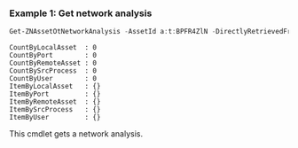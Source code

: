 ### Example 1: Get network analysis
```powershell
Get-ZNAssetOtNetworkAnalysis -AssetId a:t:BPFR4ZlN -DirectlyRetrievedFromAsset:$false
```

```output
CountByLocalAsset  : 0
CountByPort        : 0
CountByRemoteAsset : 0
CountBySrcProcess  : 0
CountByUser        : 0
ItemByLocalAsset   : {}
ItemByPort         : {}
ItemByRemoteAsset  : {}
ItemBySrcProcess   : {}
ItemByUser         : {}
```

This cmdlet gets a network analysis.
